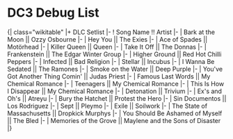 # DC3 Debug List
 
{| class="wikitable"
|+ DLC Setlist
|-
! Song Name !! Artist
|-
| Bark at the Moon || Ozzy Osbourne
|-
| Hey You || The Exies
|-
| Ace of Spades || Motörhead
|-
| Killer Queen || Queen
|-
| Take It Off || The Donnas
|-
| Frankenstein || The Edgar Winter Group
|-
| Higher Ground || Red Hot Chilli Peppers
|-
| Infected || Bad Religion
|-
| Stellar || Incubus
|-
| I Wanna Be Sedated || The Ramones
|-
| Smoke on the Water || Deep Purple
|-
| You've Got Another Thing Comin' || Judas Priest
|-
| Famous Last Words ||  My Chemical Romance
|-
| Teenagers || My Chemical Romance
|-
| This Is How I Disappear || My Chemical Romance
|-
| Detonation || Trivium
|-
| Ex's and Oh's || Atreyu
|-
| Bury the Hatchet || Protest the Hero
|-
| Sin Documentos || Los Rodriguez
|-
| Sept || Pleymo
|-
| Exile || Soilwork
|-
| The State of Massachusetts || Dropkick Murphys
|-
| You Should Be Ashamed of Myself || The Bled
|-
| Memories of the Grove || Maylene and the Sons of Disaster
|}